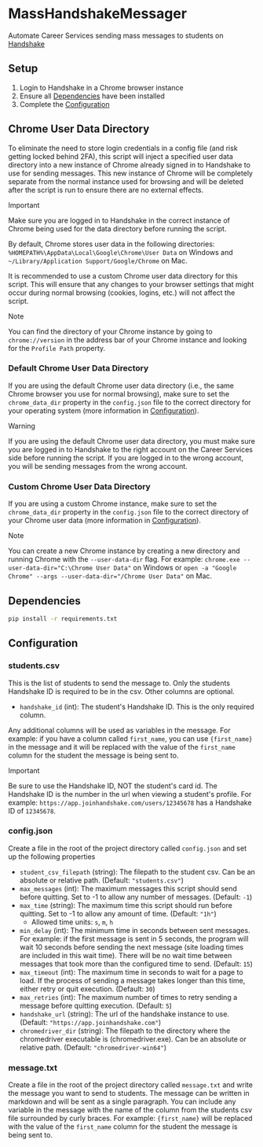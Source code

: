 # MassHandshakeMessager

Automate Career Services sending mass messages to students on [Handshake](https://joinhandshake.com/)

## Setup

1. Login to Handshake in a Chrome browser instance
2. Ensure all [Dependencies](#dependencies) have been installed
3. Complete the [Configuration](#configuration)

## Chrome User Data Directory

To eliminate the need to store login credentials in a config file (and risk getting locked behind 2FA), this script will inject a specified user data directory into a new instance of Chrome already signed in to Handshake to use for sending messages. This new instance of Chrome will be completely separate from the normal instance used for browsing and will be deleted after the script is run to ensure there are no external effects.

> [!IMPORTANT]
>
> Make sure you are logged in to Handshake in the correct instance of Chrome being used for the data directory before running the script.

By default, Chrome stores user data in the following directories: `%HOMEPATH%\AppData\Local\Google\Chrome\User Data` on Windows and `~/Library/Application Support/Google/Chrome` on Mac.

It is recommended to use a custom Chrome user data directory for this script. This will ensure that any changes to your browser settings that might occur during normal browsing (cookies, logins, etc.) will not affect the script.

> [!NOTE]
>
> You can find the directory of your Chrome instance by going to `chrome://version` in the address bar of your Chrome instance and looking for the `Profile Path` property.

### Default Chrome User Data Directory

If you are using the default Chrome user data directory (i.e., the same Chrome browser you use for normal browsing), make sure to set the `chrome_data_dir` property in the `config.json` file to the correct directory for your operating system (more information in [Configuration](#configuration)).

> [!WARNING]
>
> If you are using the default Chrome user data directory, you must make sure you are logged in to Handshake to the right account on the Career Services side before running the script. If you are logged in to the wrong account, you will be sending messages from the wrong account.

### Custom Chrome User Data Directory

If you are using a custom Chrome instance, make sure to set the `chrome_data_dir` property in the `config.json` file to the correct directory of your Chrome user data (more information in [Configuration](#configuration)).

> [!NOTE]
>
> You can create a new Chrome instance by creating a new directory and running Chrome with the `--user-data-dir` flag. For example: `chrome.exe --user-data-dir="C:\Chrome User Data"` on Windows or `open -a "Google Chrome" --args --user-data-dir="/Chrome User Data"` on Mac.

## Dependencies

```bash
pip install -r requirements.txt
```

## Configuration

### students.csv

This is the list of students to send the message to. Only the students Handshake ID is required to be in the csv. Other columns are optional.

- `handshake_id` (int): The student's Handshake ID. This is the only required column.

Any additional columns will be used as variables in the message. For example: if you have a column called `first_name`, you can use `{first_name}` in the message and it will be replaced with the value of the `first_name` column for the student the message is being sent to.

> [!IMPORTANT]
>
> Be sure to use the Handshake ID, NOT the student's card id. The Handshake ID is the number in the url when viewing a student's profile. For example: `https://app.joinhandshake.com/users/12345678` has a Handshake ID of `12345678`.

### config.json

Create a file in the root of the project directory called `config.json` and set up the following properties

- `student_csv_filepath` (string): The filepath to the student csv. Can be an absolute or relative path. (Default: `"students.csv"`)
- `max_messages` (int): The maximum messages this script should send before quitting. Set to -1 to allow any number of messages. (Default: `-1`)
- `max_time` (string): The maximum time this script should run before quitting. Set to -1 to allow any amount of time. (Default: `"1h"`)
  - Allowed time units: `s`, `m`, `h`
- `min_delay` (int): The minimum time in seconds between sent messages. For example: if the first message is sent in 5 seconds, the program will wait 10 seconds before sending the next message (site loading times are included in this wait time). There will be no wait time between messages that took more than the configured time to send. (Default: `15`)
- `max_timeout` (int): The maximum time in seconds to wait for a page to load. If the process of sending a message takes longer than this time, either retry or quit execution. (Default: `30`)
- `max_retries` (int): The maximum number of times to retry sending a message before quitting execution. (Default: `5`)
- `handshake_url` (string): The url of the handshake instance to use. (Default: `"https://app.joinhandshake.com"`)
- `chromedriver_dir` (string): The filepath to the directory where the chromedriver executable is (chromedriver.exe). Can be an absolute or relative path. (Default: `"chromedriver-win64"`)

### message.txt

Create a file in the root of the project directory called `message.txt` and write the message you want to send to students. The message can be written in markdown and will be sent as a single paragraph. You can include any variable in the message with the name of the column from the students csv file surrounded by curly braces. For example: `{first_name}` will be replaced with the value of the `first_name` column for the student the message is being sent to.
